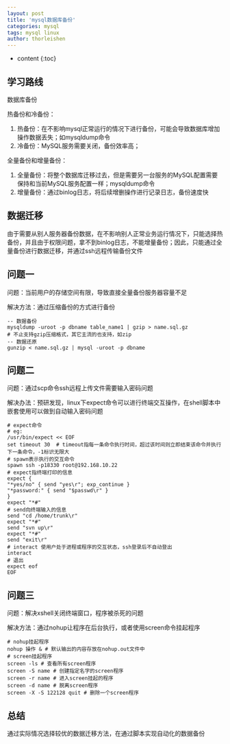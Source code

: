 ```yaml
---
layout: post
title: 'mysql数据库备份'
categories: mysql
tags: mysql linux
author: thorleishen
---
```


* content
{:toc}
## 学习路线

数据库备份

热备份和冷备份：

1. 热备份：在不影响mysql正常运行的情况下进行备份，可能会导致数据库增加操作数据丢失；如mysqldump命令
2. 冷备份：MySQL服务需要关闭，备份效率高；

全量备份和增量备份：

1. 全量备份：将整个数据库迁移过去，但是需要另一台服务的MySQL配置需要保持和当前MySQL服务配置一样；mysqldump命令
2. 增量备份：通过binlog日志，将后续增删操作进行记录日志，备份速度快



## 数据迁移
由于需要从别人服务器备份数据，在不影响别人正常业务运行情况下，只能选择热备份，并且由于权限问题，拿不到binlog日志，不能增量备份；因此，只能通过全量备份进行数据迁移，并通过ssh远程传输备份文件



## 问题一

问题：当前用户的存储空间有限，导致直接全量备份服务器容量不足

解决方法：通过压缩备份的方式进行备份

```shell
-- 数据备份
mysqldump -uroot -p dbname table_name1 | gzip > name.sql.gz
# 不止支持gzip压缩格式，其它主流的也支持，如zip
-- 数据还原
gunzip < name.sql.gz | mysql -uroot -p dbname
```



## 问题二

问题：通过scp命令ssh远程上传文件需要输入密码问题

解决办法：预研发现，linux下expect命令可以进行终端交互操作，在shell脚本中嵌套使用可以做到自动输入密码问题

```shell
# expect命令
# eg:
/usr/bin/expect << EOF
set timeout 30  # timeout指每一条命令执行时间，超过该时间则立即结束该命令并执行下一条命令，-1标识无限大
# spawn表示执行的交互命令
spawn ssh -p18330 root@192.168.10.22
# expect指终端打印的信息
expect {
"*yes/no" { send "yes\r"; exp_continue }
"*password:" { send "$passwd\r" }
}
expect "*#"
# send向终端输入的信息
send "cd /home/trunk\r"
expect "*#"
send "svn up\r"
expect "*#"
send "exit\r"
# interact 使用户处于进程或程序的交互状态，ssh登录后不自动登出
interact
# 退出
expect eof
EOF
```



## 问题三

问题：解决xshell关闭终端窗口，程序被杀死的问题

解决方法：通过nohup让程序在后台执行，或者使用screen命令挂起程序

```shell
# nohup挂起程序
nohup 操作 & # 默认输出的内容存放在nohup.out文件中
# screen挂起程序
screen -ls # 查看所有screen程序
screen -S name # 创建指定名字的screen程序
screen -r name # 进入screen挂起的程序
screen -d name # 脱离screen程序
screen -X -S 122128 quit # 删除一个screen程序
```



## 总结

通过实际情况选择较优的数据迁移方法，在通过脚本实现自动化的数据备份